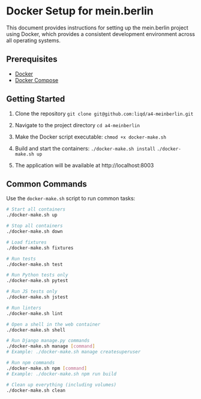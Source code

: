 # Docker Setup for mein.berlin

This document provides instructions for setting up the mein.berlin project using Docker, which provides a consistent development environment across all operating systems.

## Prerequisites

- [Docker](https://docs.docker.com/get-docker/)
- [Docker Compose](https://docs.docker.com/compose/install/)

## Getting Started

1. Clone the repository
`git clone git@github.com:liqd/a4-meinberlin.git`
2. Navigate to the project directory
`cd a4-meinberlin`
3. Make the Docker script executable:
`chmod +x docker-make.sh`

4. Build and start the containers:
`./docker-make.sh install`
`./docker-make.sh up`

5. The application will be available at http://localhost:8003

## Common Commands

Use the `docker-make.sh` script to run common tasks:

```bash
# Start all containers
./docker-make.sh up

# Stop all containers
./docker-make.sh down

# Load fixtures
./docker-make.sh fixtures

# Run tests
./docker-make.sh test

# Run Python tests only
./docker-make.sh pytest

# Run JS tests only
./docker-make.sh jstest

# Run linters
./docker-make.sh lint

# Open a shell in the web container
./docker-make.sh shell

# Run Django manage.py commands
./docker-make.sh manage [command]
# Example: ./docker-make.sh manage createsuperuser

# Run npm commands
./docker-make.sh npm [command]
# Example: ./docker-make.sh npm run build

# Clean up everything (including volumes)
./docker-make.sh clean